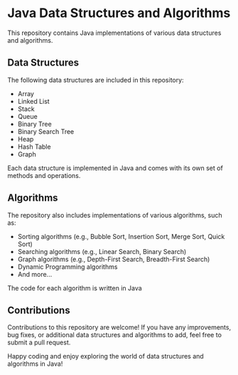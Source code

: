# Java Data Structures and Algorithms

This repository contains Java implementations of various data structures and algorithms.

## Data Structures

The following data structures are included in this repository:

- Array
- Linked List
- Stack
- Queue
- Binary Tree
- Binary Search Tree
- Heap
- Hash Table
- Graph

Each data structure is implemented in Java and comes with its own set of methods and operations.

## Algorithms

The repository also includes implementations of various algorithms, such as:

- Sorting algorithms (e.g., Bubble Sort, Insertion Sort, Merge Sort, Quick Sort)
- Searching algorithms (e.g., Linear Search, Binary Search)
- Graph algorithms (e.g., Depth-First Search, Breadth-First Search)
- Dynamic Programming algorithms
- And more...

The code for each algorithm is written in Java

## Contributions

Contributions to this repository are welcome! If you have any improvements, bug fixes, or additional data structures and algorithms to add, feel free to submit a pull request.

Happy coding and enjoy exploring the world of data structures and algorithms in Java!
